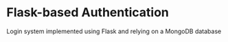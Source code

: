 # Flask-based Authentication
Login system implemented using Flask and relying on a MongoDB database
